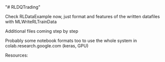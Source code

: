 "# RLDQTrading" 

Check RLDataExample now, just format and features of the written datafiles with MLWriteRLTrainData

Additional files coming step by step

Probably some notebook formats too to use the whole system in colab.research.google.com (keras, GPU)

Resources:
